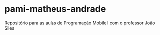 # pami-matheus-andrade
Repositório para as aulas de Programação Mobile I com o professor João Siles
